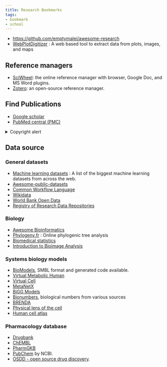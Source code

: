 ```yaml
---
title: Research Bookmarks
tags:
- bookmark
- school
---
```


- https://github.com/emptymalei/awesome-research
- [WebPlotDigitizer](https://automeris.io/WebPlotDigitizer/) : A web based tool to extract data from plots, images, and maps

## Reference managers

- [SciWheel](https://sciwheel.com/work/): the online reference manager with browser, Google Doc, and MS Word plugins.
- [Zotero](https://www.zotero.org/): an open-source reference manager.

## Find Publications

- [Google scholar](https://scholar.google.com.tw/)
- [PubMed central (PMC)](https://www.ncbi.nlm.nih.gov/pmc/)

<details> <summary> Copyright alert</summary>
- [Sci-Hub](https://sci-hub.se/)
- [Library Genesis](http://libgen.rs/)
</details>

## Data source

### General datasets

- [Machine learning datasets](https://www.datasetlist.com/) : A list of the biggest machine learning datasets from across the web.
- [Awesome-public-datasets](https://github.com/awesomedata/awesome-public-datasets)
- [Common Workflow Language](https://github.com/common-workflow-language/common-workflow-language)
- [Wikidata](https://www.wikidata.org/)
- [World Bank Open Data](https://data.worldbank.org)
- [Registry of Research Data Repositories](https://www.re3data.org/)

### Biology

- [Awesome Bioinformatics](https://github.com/danielecook/Awesome-Bioinformatics)
- [Phylogeny.fr](http://www.phylogeny.fr/) : Online phylogenic tree analysis
- [Biomedical statistics](https://wangcc.me/LSHTMlearningnote/)
- [Introduction to Bioimage Analysis](https://www.ibiology.org/techniques/introduction-to-bioimage-analysis/)

### Systems biology models

- [BioModels](https://www.ebi.ac.uk/biomodels/), SMBL format and generated code available.
- [Virtual Metabolic Human](https://www.vmh.life)
- [Virtual Cell](https://vcell.org)
- [MetaNetX](https://www.metanetx.org/)
- [BiGG Models](http://bigg.ucsd.edu/)
- [Bionumbers](https://bionumbers.hms.harvard.edu/search.aspx), biological numbers from various sources
- [BRENDA](https://www.brenda-enzymes.org/)
- [Physical lens of the cell](https://physicallensonthecell.org/)
- [Human cell atlas](https://data.humancellatlas.org/)

### Pharmacology database

- [Drugbank](https://www.drugbank.ca/releases/latest)
- [ChEMBL](https://www.ebi.ac.uk/chembl/)
- [PharmGKB](https://www.pharmgkb.org/)
- [PubChem](https://pubchem.ncbi.nlm.nih.gov/) by NCBI.
- [OSDD - open source drug discovery](http://www.osdd.net/).
